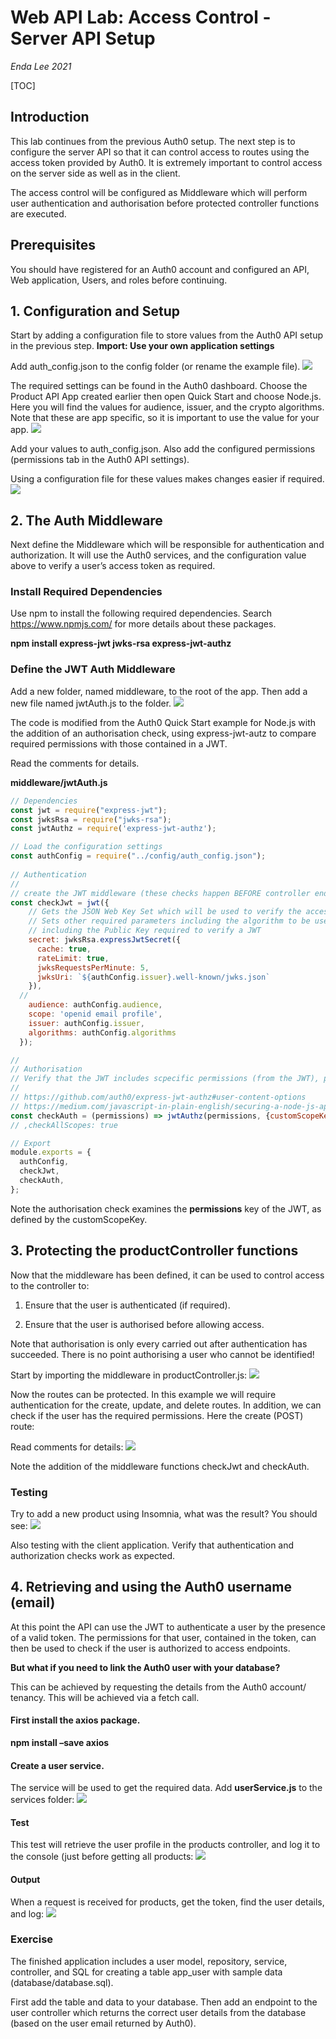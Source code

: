 # **Web API Lab: Access Control - Server API Setup**
*Enda Lee 2021*


[TOC]

## Introduction

This lab continues from the previous Auth0 setup. The next step is to configure the server API so that it can control access to routes using the access token provided by Auth0. It is extremely important to control access on the server side as well as in the client.

The access control will be configured as Middleware which will perform user authentication and authorisation before protected controller functions are executed.

## Prerequisites

You should have registered for an Auth0 account and configured an API, Web application, Users, and roles before continuing. 



## 1. Configuration and Setup

Start by adding a configuration file to store values from the Auth0 API setup in the previous step. **Import: Use your own application settings**

Add auth_config.json to the config folder (or rename the example file).
![](media/4d6139db256eb40d082bd255e26d0b78.png)

The required settings can be found in the Auth0 dashboard. Choose the Product API App created earlier then open Quick Start and choose Node.js. Here you will find the values for audience, issuer, and the crypto algorithms. Note that these are app specific, so it is important to use the value for your app.
![](media/fd0c18d326c1b99768eba772e6b23db2.png)

Add your values to auth_config.json. Also add the configured permissions (permissions tab in the Auth0 API settings).

Using a configuration file for these values makes changes easier if required.
![](media/4ec7910c95a6d1a28579f4adda37b32b.png)

## 2. The Auth Middleware

Next define the Middleware which will be responsible for authentication and authorization. It will use the Auth0 services, and the configuration value above to verify a user’s access token as required.

### Install Required Dependencies
Use npm to install the following required dependencies. Search <https://www.npmjs.com/> for more details about these packages.

**npm install express-jwt jwks-rsa express-jwt-authz**

### Define the JWT Auth Middleware

Add a new folder, named middleware, to the root of the app. Then add a new file named jwtAuth.js to the folder.
![](media/e42dda89b6a69c6a5bc40a8de419366d.png)

The code is modified from the Auth0 Quick Start example for Node.js with the addition of an authorisation check, using express-jwt-autz to compare required permissions with those contained in a JWT.

Read the comments for details.

**middleware/jwtAuth.js**
```javascript
// Dependencies
const jwt = require("express-jwt");
const jwksRsa = require("jwks-rsa");
const jwtAuthz = require('express-jwt-authz');

// Load the configuration settings
const authConfig = require("../config/auth_config.json");
 
// Authentication
//
// create the JWT middleware (these checks happen BEFORE controller endpoints)
const checkJwt = jwt({
    // Gets the JSON Web Key Set which will be used to verify the access token and issuer.
    // Sets other required parameters including the algorithm to be used
    // including the Public Key required to verify a JWT
    secret: jwksRsa.expressJwtSecret({
      cache: true,
      rateLimit: true,
      jwksRequestsPerMinute: 5,
      jwksUri: `${authConfig.issuer}.well-known/jwks.json`
    }),
  // 
    audience: authConfig.audience,
    scope: 'openid email profile',
    issuer: authConfig.issuer,
    algorithms: authConfig.algorithms
  });

//
// Authorisation
// Verify that the JWT includes scpecific permissions (from the JWT), passed as a parameter
//
// https://github.com/auth0/express-jwt-authz#user-content-options
// https://medium.com/javascript-in-plain-english/securing-a-node-js-api-with-auth0-7785a8f2c8e3
const checkAuth = (permissions) => jwtAuthz(permissions, {customScopeKey: "permissions" });
// ,checkAllScopes: true 

// Export
module.exports = {
  authConfig,
  checkJwt,
  checkAuth,
};
```

Note the authorisation check examines the **permissions** key of the JWT, as defined by the customScopeKey.

## 3. Protecting the productController functions

Now that the middleware has been defined, it can be used to control access to the controller to:

1.  Ensure that the user is authenticated (if required).

2.  Ensure that the user is authorised before allowing access.

Note that authorisation is only every carried out after authentication has succeeded. There is no point authorising a user who cannot be identified!

Start by importing the middleware in productController.js:
![](media/36d046b4f1148055b75347edd1890971.png)

Now the routes can be protected. In this example we will require authentication for the create, update, and delete routes. In addition, we can check if the user has the required permissions. Here the create (POST) route:

Read comments for details:
![](media/cbcc42bd7cb8513347b33d4abf66bd53.png)

Note the addition of the middleware functions checkJwt and checkAuth.

### Testing
Try to add a new product using Insomnia, what was the result? You should see:
![](media/6b0e9ae1d837f3191c2f953051d190eb.png)

Also testing with the client application. Verify that authentication and authorization checks work as expected.

## 4. Retrieving and using the Auth0 username (email)

At this point the API can use the JWT to authenticate a user by the presence of a valid token. The permissions for that user, contained in the token, can then be used to check if the user is authorized to access endpoints.

**But what if you need to link the Auth0 user with your database?**

This can be achieved by requesting the details from the Auth0 account/ tenancy. This will be achieved via a fetch call.

#### First install the axios package.

**npm install –save axios**

#### Create a user service.

The service will be used to get the required data. Add **userService.js** to the services folder:
![](media/3101a982692b5a6326853b88e5601b11.png)

#### Test
This test will retrieve the user profile in the products controller, and log it to the console (just before getting all products:
![](media/bc1ac0a59bf6ea9491aa77bdeccbff01.png)

#### Output

When a request is received for products, get the token, find the user details, and log:
![](media/c435ca74ae4138f0e093290c780557d1.png)

### Exercise

The finished application includes a user model, repository, service, controller, and SQL for creating a table app_user with sample data (database/database.sql).

First add the table and data to your database. Then add an endpoint to the user controller which returns the correct user details from the database (based on the user email returned by Auth0).
